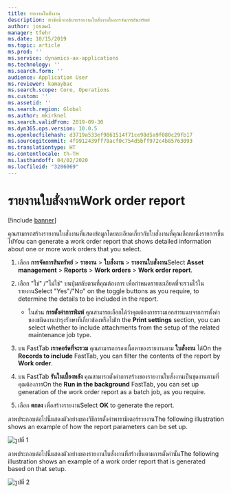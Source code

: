 ```yaml
---
title: รายงานใบสั่งงาน
description: หัวข้อนี้จะอธิบายรายงานใบสั่งงานในการจัดการสินทรัพย์
author: josaw1
manager: tfehr
ms.date: 10/15/2019
ms.topic: article
ms.prod: ''
ms.service: dynamics-ax-applications
ms.technology: ''
ms.search.form: ''
audience: Application User
ms.reviewer: kamaybac
ms.search.scope: Core, Operations
ms.custom: ''
ms.assetid: ''
ms.search.region: Global
ms.author: mkirknel
ms.search.validFrom: 2019-09-30
ms.dyn365.ops.version: 10.0.5
ms.openlocfilehash: d3719a533ef9861514f71ce98d5a9f080c29fb17
ms.sourcegitcommit: 4f9912439ff78acf0c754d5bff972c4b85763093
ms.translationtype: HT
ms.contentlocale: th-TH
ms.lasthandoff: 04/02/2020
ms.locfileid: "3206069"
---
```

# <a name="work-order-report"></a><span data-ttu-id="fd2a6-103">รายงานใบสั่งงาน</span><span class="sxs-lookup"><span data-stu-id="fd2a6-103">Work order report</span></span>

[!include [banner](../../includes/banner.md)]


<span data-ttu-id="fd2a6-104">คุณสามารถสร้างรายงานใบสั่งงานที่แสดงข้อมูลโดยละเอียดเกี่ยวกับใบสั่งงานที่คุณเลือกหนึ่งรายการขึ้นไป</span><span class="sxs-lookup"><span data-stu-id="fd2a6-104">You can generate a work order report that shows detailed information about one or more work orders that you select.</span></span>

1. <span data-ttu-id="fd2a6-105">เลือก **การจัดการสินทรัพย์** > **รายงาน** > **ใบสั่งงาน** > **รายงานใบสั่งงาน**</span><span class="sxs-lookup"><span data-stu-id="fd2a6-105">Select **Asset management** > **Reports** > **Work orders** > **Work order report**.</span></span>

2. <span data-ttu-id="fd2a6-106">เลือก "ใช่" /"ไม่ใช่" บนปุ่มสลับตามที่คุณต้องการ เพื่อกำหนดรายละเอียดที่จะรวมไว้ในรายงาน</span><span class="sxs-lookup"><span data-stu-id="fd2a6-106">Select "Yes"/"No" on the toggle buttons as you require, to determine the details to be included in the report.</span></span>  
    - <span data-ttu-id="fd2a6-107">ในส่วน **การตั้งค่าการพิมพ์** คุณสามารถเลือกได้ว่าคุณต้องการรวมเอกสารแนบจากการตั้งค่าของชนิดงานบำรุงรักษาที่เกี่ยวข้องหรือไม่</span><span class="sxs-lookup"><span data-stu-id="fd2a6-107">In the **Print settings** section, you can select whether to include attachments from the setup of the related maintenance job type.</span></span>

3. <span data-ttu-id="fd2a6-108">บน FastTab **เรกคอร์ดที่จะรวม** คุณสามารถกรองเนื้อหาของรายงานตาม **ใบสั่งงาน** ได้</span><span class="sxs-lookup"><span data-stu-id="fd2a6-108">On the **Records to include** FastTab, you can filter the contents of the report by **Work order**.</span></span>

4. <span data-ttu-id="fd2a6-109">บน FastTab **รันในเบื้องหลัง** คุณสามารถตั้งค่าการสร้างของรายงานใบสั่งงานเป็นชุดงานตามที่คุณต้องการ</span><span class="sxs-lookup"><span data-stu-id="fd2a6-109">On the **Run in the background** FastTab, you can set up generation of the work order report as a batch job, as you require.</span></span>

5. <span data-ttu-id="fd2a6-110">เลือก **ตกลง** เพื่อสร้างรายงาน</span><span class="sxs-lookup"><span data-stu-id="fd2a6-110">Select **OK** to generate the report.</span></span>

<span data-ttu-id="fd2a6-111">ภาพประกอบต่อไปนี้แสดงตัวอย่างของวิธีการตั้งค่าพารามิเตอร์รายงาน</span><span class="sxs-lookup"><span data-stu-id="fd2a6-111">The following illustration shows an example of how the report parameters can be set up.</span></span>

![รูปที่ 1](media/20-work-orders.png)

<span data-ttu-id="fd2a6-113">ภาพประกอบต่อไปนี้แสดงตัวอย่างของรายงานใบสั่งงานที่สร้างขึ้นตามการตั้งค่านั้น</span><span class="sxs-lookup"><span data-stu-id="fd2a6-113">The following illustration shows an example of a work order report that is generated based on that setup.</span></span>

![รูปที่ 2](media/21-work-orders.png)

